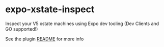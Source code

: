 # expo-xstate-inspect

Inspect your V5 xstate machines using Expo dev tooling (Dev Clients and GO supported!)

See the plugin [README](./packages/plugin/README.md) for more info